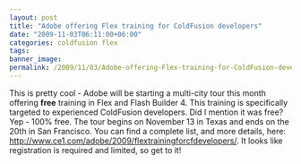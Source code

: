 ```yaml
---
layout: post
title: "Adobe offering Flex training for ColdFusion developers"
date: "2009-11-03T06:11:00+06:00"
categories: coldfusion flex 
tags: 
banner_image: 
permalink: /2009/11/03/Adobe-offering-Flex-training-for-ColdFusion-developers
---
```


This is pretty cool - Adobe will be starting a multi-city tour this month offering <b>free</b> training in Flex and Flash Builder 4. This training is specifically targeted to experienced ColdFusion developers. Did I mention it was free? Yep - 100% free. The tour begins on November 13 in Texas and ends on the 20th in San Francisco. You can find a complete list, and more details, here: <a href="http://www.ce1.com/adobe/2009/flextrainingforcfdevelopers/">http://www.ce1.com/adobe/2009/flextrainingforcfdevelopers/</a>. It looks like registration is required and limited, so get to it!